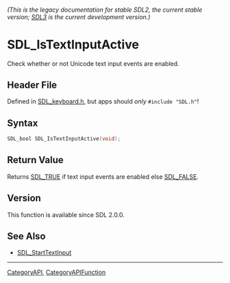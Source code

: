###### (This is the legacy documentation for stable SDL2, the current stable version; [SDL3](https://wiki.libsdl.org/SDL3/) is the current development version.)
# SDL_IsTextInputActive

Check whether or not Unicode text input events are enabled.

## Header File

Defined in [SDL_keyboard.h](https://github.com/libsdl-org/SDL/blob/SDL2/include/SDL_keyboard.h), but apps should _only_ `#include "SDL.h"`!

## Syntax

```c
SDL_bool SDL_IsTextInputActive(void);

```

## Return Value

Returns [SDL_TRUE](SDL_TRUE) if text input events are enabled else
[SDL_FALSE](SDL_FALSE).

## Version

This function is available since SDL 2.0.0.

## See Also

* [SDL_StartTextInput](SDL_StartTextInput)

----
[CategoryAPI](CategoryAPI), [CategoryAPIFunction](CategoryAPIFunction)

